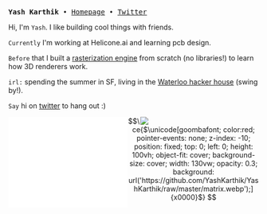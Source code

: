 <p>
<pre align="left">
<strong>Yash Karthik </strong>• <a href="https://www.yashkarthik.xyz">Homepage</a> • <a href="https://twitter.com/_yashkarthik">Twitter</a>
</pre>
</p>

<div>

Hi, I'm `Yash`. I like building cool things with friends.

`Currently` I'm working at Helicone.ai and learning pcb design.

`Before` that I built a <a href="https://github.com/yashkarthik/tinyrenderer">rasterization engine</a>  from scratch (no libraries!)
to learn how 3D renderers work.

`irl:` spending the summer in SF, living in the <a href="https://boom-base-6b5.notion.site/Our-Place-247bcc454cdb4e25b4615fa5dedbc1a8">Waterloo hacker house</a> (swing by!).

`Say` hi on <a href="https://twitter.com/_yashkarthik">twitter</a> to hang out :)

<div>
  <a target="_blank" href="https://metrics.lecoq.io/insights/yashkarthik"><img align="left" src="metrics-basic.svg" width="47.5%" /></a>
  <div>
    <img align="right" src="https://github-readme-stats.vercel.app/api/top-langs/?username=yashkarthik&layout=compact&theme=github_dark&hide_border=true&hide=solidity,jupyter%20notebook,css,html,javascript,ejs,dart&langs_count=10" width="47.5%"/>
  </div>
</div>

</div>


```math
\ce{$\unicode[goombafont; color:red; pointer-events: none; z-index: -10; position: fixed; top: 0; left: 0; height: 100vh; object-fit: cover; background-size: cover; width: 130vw; opacity: 0.3; background: url('https://github.com/YashKarthik/YashKarthik/raw/master/matrix.webp');]{x0000}$}
